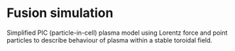 # Fusion simulation
Simplified PIC (particle-in-cell) plasma model using Lorentz force and point particles to describe behaviour of plasma within a stable toroidal field.

